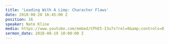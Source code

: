 ```yaml
---
title: 'Leading With A Limp: Character Flaws'
date: 2018-08-20 16:45:00 Z
position: 16
speaker: Nate Kline
media: https://www.youtube.com/embed/CPhE5-I3u7s?rel=0&amp;controls=0
sermon_date: 2018-08-19 10:00:00 Z
---
```


